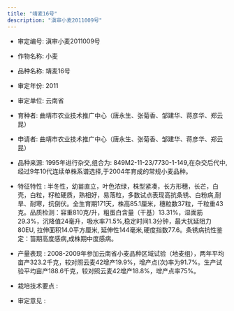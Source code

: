 ```yaml
---
title: "靖麦16号"
description: "滇审小麦2011009号"
---
```

* 审定编号:  滇审小麦2011009号

*  作物名称:  小麦

*  品种名称:  靖麦16号

*  审定年份:  2011

*  审定单位:  云南省

* 育种者:  曲靖市农业技术推广中心（唐永生、张菊香、邹建华、蒋彦华、郑云昆）

*  申请者:  曲靖市农业技术推广中心（唐永生、张菊香、邹建华、蒋彦华、郑云昆）

*  品种来源:  1995年进行杂交,组合为: 849M2-11-23/7730-1-149,在杂交后代中,经过9年10代连续单株系谱选择,于2004年育成的常规小麦品种。

*  特征特性 : 
半冬性，幼苗直立，叶色浓绿，株型紧凑，长方形穗，长芒，白壳，白粒，籽粒硬质，熟相好，易落粒，多数试点表现高抗条锈、白粉病,耐旱、耐寒，抗倒伏。全生育期171天，株高85.1厘米，穗粒数37粒，千粒重43克。品质检测：容重810克/升，粗蛋白含量（干基）13.31%，湿面筋29.3%，沉降值24毫升，吸水率71.5%,稳定时间1.3分钟，最大抗延阻力80EU, 拉伸面积14.0平方厘米, 延伸性144毫米,硬度指数77.6。条锈病抗性鉴定：苗期高度感病,成株期中度感病。
 
*  产量表现 : 
2008-2009年参加云南省小麦品种区域试验（地麦组），两年平均亩产323.2千克，较对照云麦42增产19.9%，增产点(次)率为91.7%。生产试验平均亩产188.6千克，较对照云麦42增产18.8%，增产点率75%。

*  栽培技术要点 : 


*  审定意见 : 

